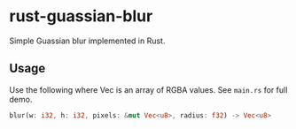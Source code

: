 # rust-guassian-blur
Simple Guassian blur implemented in Rust.

## Usage
Use the following where Vec<u8> is an array of RGBA values. See `main.rs` for full demo.
```rs
blur(w: i32, h: i32, pixels: &mut Vec<u8>, radius: f32) -> Vec<u8>
```
